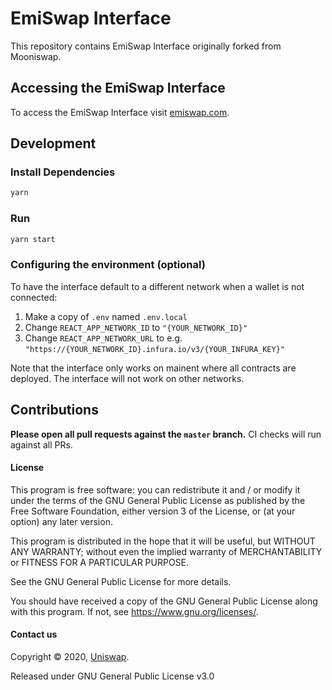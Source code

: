 # EmiSwap Interface 


This repository contains EmiSwap Interface originally forked from Mooniswap.

## Accessing the EmiSwap Interface
To access the EmiSwap Interface visit [emiswap.com](https://emiswap.com/).


## Development

### Install Dependencies

```bash
yarn
```

### Run

```bash
yarn start
```

### Configuring the environment (optional)

To have the interface default to a different network when a wallet is not connected:

1. Make a copy of `.env` named `.env.local`
2. Change `REACT_APP_NETWORK_ID` to `"{YOUR_NETWORK_ID}"`
3. Change `REACT_APP_NETWORK_URL` to e.g. `"https://{YOUR_NETWORK_ID}.infura.io/v3/{YOUR_INFURA_KEY}"` 

Note that the interface only works on mainent where all contracts are deployed.
The interface will not work on other networks.

## Contributions

**Please open all pull requests against the `master` branch.** 
CI checks will run against all PRs.

#### License

This program is free software: you can redistribute it and / or modify it under the terms of the GNU General Public License as published by the Free Software Foundation, either version 3 of the License, or (at your option) any later version.

This program is distributed in the hope that it will be useful, but WITHOUT ANY WARRANTY; without even the implied warranty of MERCHANTABILITY or FITNESS FOR A PARTICULAR PURPOSE. 

See the GNU General Public License for more details.

You should have received a copy of the GNU General Public License along with this program. If not, see <https://www.gnu.org/licenses/>.

#### Contact us

Copyright © 2020, [Uniswap](https://uniswap.org/).

Released under GNU General Public License v3.0 
